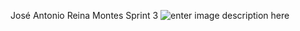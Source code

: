 ﻿José Antonio Reina Montes Sprint 3
![enter image description here](https://i.imgur.com/CSro0Bv.png)
